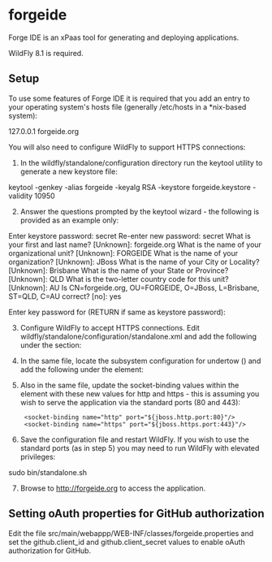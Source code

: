 forgeide
========

Forge IDE is an xPaas tool for generating and deploying applications.

WildFly 8.1 is required.

Setup
-----

To use some features of Forge IDE it is required that you add an entry to your operating system's hosts file (generally /etc/hosts in a *nix-based system):

127.0.0.1	forgeide.org

You will also need to configure WildFly to support HTTPS connections:

1. In the wildfly/standalone/configuration directory run the keytool utility to generate a new keystore file:

  keytool -genkey -alias forgeide -keyalg RSA -keystore forgeide.keystore -validity 10950

2. Answer the questions prompted by the keytool wizard - the following is provided as an example only:

  Enter keystore password: secret
  Re-enter new password: secret
  What is your first and last name?
    [Unknown]:  forgeide.org
  What is the name of your organizational unit?
    [Unknown]:  FORGEIDE
  What is the name of your organization?
    [Unknown]:  JBoss
  What is the name of your City or Locality?
    [Unknown]:  Brisbane
  What is the name of your State or Province?
    [Unknown]:  QLD
  What is the two-letter country code for this unit?
    [Unknown]:  AU
  Is CN=forgeide.org, OU=FORGEIDE, O=JBoss, L=Brisbane, ST=QLD, C=AU correct?
    [no]:  yes

  Enter key password for <forgeide>
  	(RETURN if same as keystore password):  

3. Configure WildFly to accept HTTPS connections.  Edit wildfly/standalone/configuration/standalone.xml and add the following under the <management><security-realms> section:

  <security-realm name="ForgeIDERealm">
      <server-identities>
          <ssl>
              <keystore path="forgeide.keystore" relative-to="jboss.server.config.dir" keystore-password="secret"/>
          </ssl>
      </server-identities>
  </security-realm>

4. In the same file, locate the subsystem configuration for undertow (<subsystem xmlns="urn:jboss:domain:undertow:1.1">) and add the following under the <server> element:

  <https-listener name="https" socket-binding="https" security-realm="ForgeIDERealm"/>           
  <host name="forgeide-host" alias="forgeide.org"/>            


5. Also in the same file, update the socket-binding values within the <socket-binding-group> element with these new values for http and https - this is assuming you wish to serve the application via the standard ports (80 and 443):

        <socket-binding name="http" port="${jboss.http.port:80}"/>
        <socket-binding name="https" port="${jboss.https.port:443}"/>

6. Save the configuration file and restart WildFly.  If you wish to use the standard ports (as in step 5) you may need to run WildFly with elevated privileges:

  sudo bin/standalone.sh
  
7. Browse to http://forgeide.org to access the application.

Setting oAuth properties for GitHub authorization
-------------------------------------------------
Edit the file src/main/webappp/WEB-INF/classes/forgeide.properties and set the github.client_id and github.client_secret values to enable oAuth authorization for GitHub.

